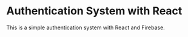 # Authentication System with React

This is a simple authentication system with React and Firebase.
